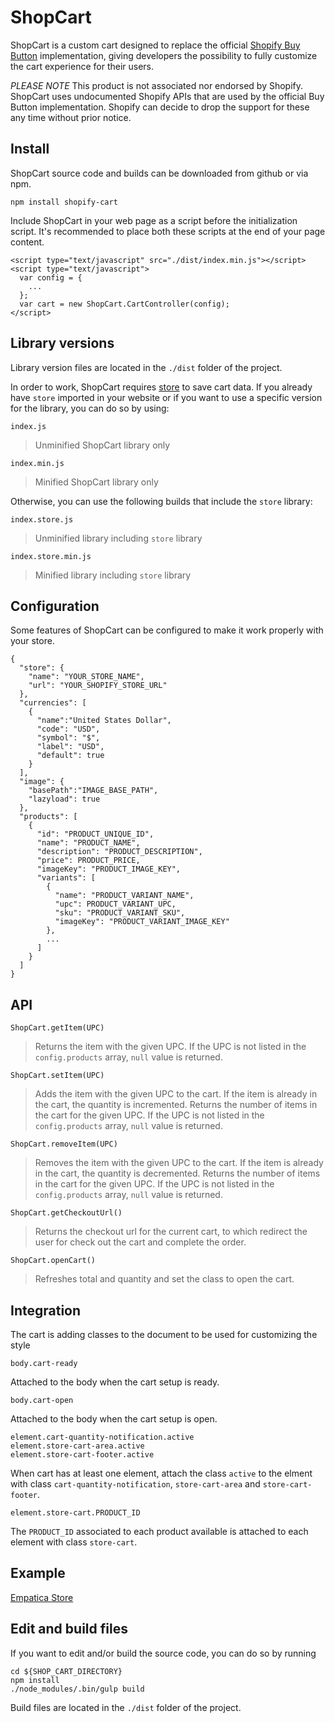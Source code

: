 # ShopCart
ShopCart is a custom cart designed to replace the official [Shopify Buy Button](https://www.shopify.com/buy-button) implementation, giving developers the possibility to fully customize the cart experience for their users.

*PLEASE NOTE*
This product is not associated nor endorsed by Shopify. ShopCart uses undocumented Shopify APIs that are used by the official Buy Button implementation. Shopify can decide to drop the support for these any time without prior notice.


## Install

ShopCart source code and builds can be downloaded from github or via npm.

```
npm install shopify-cart
```

Include ShopCart in your web page as a script before the initialization script. It's recommended to place both these scripts at the end of your page content.


```
<script type="text/javascript" src="./dist/index.min.js"></script>
<script type="text/javascript">
  var config = {
    ...
  };
  var cart = new ShopCart.CartController(config);
</script>
```

## Library versions

Library version files are located in the `./dist` folder of the project.

In order to work, ShopCart requires [store](https://npmjs.com/package/store) to save cart data. If you already have `store` imported in your website or if you want to use a specific version for the library, you can do so by using:

```
index.js
```
> Unminified ShopCart library only

```
index.min.js
```
> Minified ShopCart library only

Otherwise, you can use the following builds that include the `store` library:

```
index.store.js
```
> Unminified library including `store` library

```
index.store.min.js
```
> Minified library including `store` library


## Configuration

Some features of ShopCart can be configured to make it work properly with your store. 

```
{
  "store": {
    "name": "YOUR_STORE_NAME",
    "url": "YOUR_SHOPIFY_STORE_URL"
  },
  "currencies": [
    {
      "name":"United States Dollar",
      "code": "USD",
      "symbol": "$",
      "label": "USD",
      "default": true
    }
  ],
  "image": {
    "basePath":"IMAGE_BASE_PATH",
    "lazyload": true
  },
  "products": [
    {
      "id": "PRODUCT_UNIQUE_ID",
      "name": "PRODUCT_NAME",
      "description": "PRODUCT_DESCRIPTION",
      "price": PRODUCT_PRICE,
      "imageKey": "PRODUCT_IMAGE_KEY",
      "variants": [
        {
          "name": "PRODUCT_VARIANT_NAME",
          "upc": PRODUCT_VARIANT_UPC,
          "sku": "PRODUCT_VARIANT_SKU",
          "imageKey": "PRODUCT_VARIANT_IMAGE_KEY"
        },
        ...
      ]
    }
  ]
}
```


## API

```
ShopCart.getItem(UPC)
```
> Returns the item with the given UPC. If the UPC is not listed in the `config.products` array, `null` value is returned.

```
ShopCart.setItem(UPC)
```
> Adds the item with the given UPC to the cart. If the item is already in the cart, the quantity is incremented. Returns the number of items in the cart for the given UPC.
If the UPC is not listed in the `config.products` array, `null` value is returned.

```
ShopCart.removeItem(UPC)
```
> Removes the item with the given UPC to the cart. If the item is already in the cart, the quantity is decremented. Returns the number of items in the cart for the given UPC.
If the UPC is not listed in the `config.products` array, `null` value is returned.

```
ShopCart.getCheckoutUrl()
```
> Returns the checkout url for the current cart, to which redirect the user for check out the cart and complete the order.

```
ShopCart.openCart()
```
> Refreshes total and quantity and set the class to open the cart.


## Integration

The cart is adding classes to the document to be used for customizing the style

```
body.cart-ready
```
Attached to the body when the cart setup is ready.

```
body.cart-open
```
Attached to the body when the cart setup is open.

```
element.cart-quantity-notification.active
element.store-cart-area.active
element.store-cart-footer.active
```
When cart has at least one element, attach the class `active` to the elment with class `cart-quantity-notification`, `store-cart-area` and `store-cart-footer`.

```
element.store-cart.PRODUCT_ID
```
The `PRODUCT_ID` associated to each product available is attached to each element with class `store-cart`.


## Example
[Empatica Store](https://empatica.com/store)


## Edit and build files

If you want to edit and/or build the source code, you can do so by running 

```
cd ${SHOP_CART_DIRECTORY}
npm install
./node_modules/.bin/gulp build
```

Build files are located in the `./dist` folder of the project.